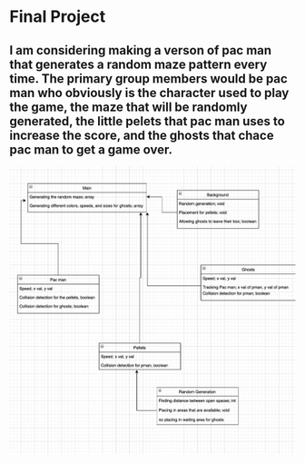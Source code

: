# Final Project

## I am considering making a verson of pac man that generates a random maze pattern every time. The primary group members would be pac man who obviously is the character used to play the game, the maze that will be randomly generated, the little pelets that pac man uses to increase the score, and the ghosts that chace pac man to get a game over. 

![Image of class diagram](https://github.com/TrevorBanks-alt/finalproject/blob/gh-pages/Diagram.png)
